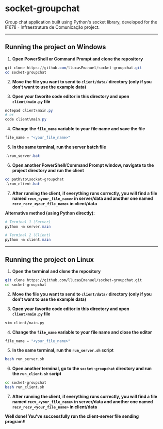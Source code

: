 # socket-groupchat
Group chat application built using Python's socket library, developed for the IF678 - Infraestrutura de Comunicação project.

---

## Running the project on Windows

1) **Open PowerShell or Command Prompt and clone the repository**
```powershell
git clone https://github.com/llucasEmanuel/socket-groupchat.git
cd socket-groupchat
```

2) **Move the file you want to send to `client/data/` directory (only if you don't want to use the example data)**

3) **Open your favorite code editor in this directory and open `client/main.py` file**
```powershell
notepad client\main.py
# or
code client\main.py
```

4) **Change the `file_name` variable to your file name and save the file**
```python
file_name = "<your_file_name>"
```

5) **In the same terminal, run the server batch file**
```powershell
.\run_server.bat
```

6) **Open another PowerShell/Command Prompt window, navigate to the project directory and run the client**
```powershell
cd path\to\socket-groupchat
.\run_client.bat
```

7) **After running the client, if everything runs correctly, you will find a file named `recv_<your_file_name>` in server/data and another one named `recv_recv_<your_file_name>` in client/data**

**Alternative method (using Python directly):**
```powershell
# Terminal 1 (Server)
python -m server.main

# Terminal 2 (Client)  
python -m client.main
```

---

## Running the project on Linux
1) **Open the terminal and clone the repository**
```bash
git clone https://github.com/llucasEmanuel/socket-groupchat.git
cd socket-groupchat
```
2) **Move the file you want to send to `client/data/` directory (only if you don't want to use the example data)**

3) **Open your favorite code editor in this directory and open `client/main.py` file**
```bash
vim client/main.py
```
4) **Change the `file_name` variable to your file name and close the editor**
```python
file_name = "<your_file_name>"
```
5) **In the same terminal, run the `run_server.sh` script**
```bash
bash run_server.sh
```
6) **Open another terminal, go to the `socket-groupchat` directory and run the `run_client.sh` script**
```bash
cd socket-groupchat
bash run_client.sh
```
7) **After running the client, if everything runs correctly, you will find a file named `recv_<your_file_name>` in server/data and another one named `recv_recv_<your_file_name>` in client/data**

**Well done! You've successfully run the client-server file sending program!!**
